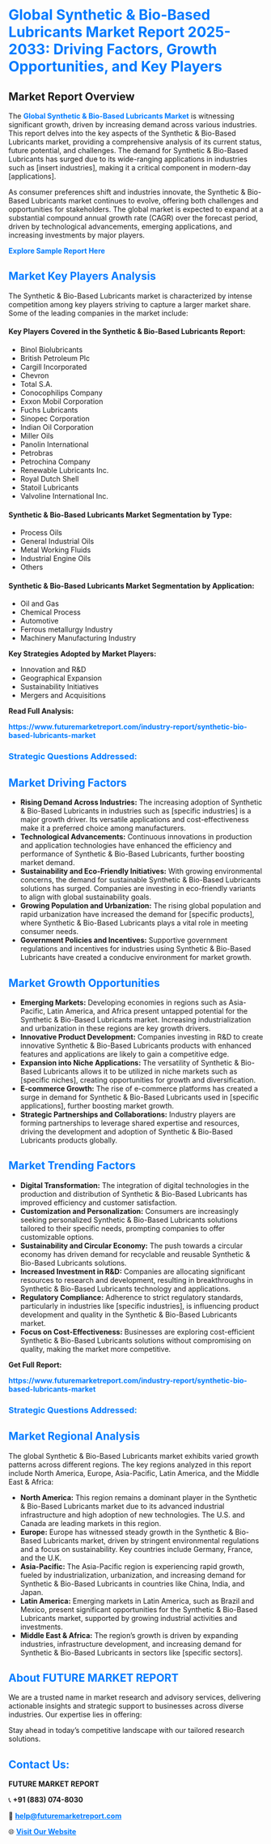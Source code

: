 <h1 style="color: #007BFF;">Global Synthetic & Bio-Based Lubricants Market Report 2025-2033: Driving Factors, Growth Opportunities, and Key Players</h1>

<section id="overview">
<h2>Market Report Overview</h2>
<p>The <a href="https://www.futuremarketreport.com/industry-report/synthetic-bio-based-lubricants-market" style="color: #007BFF; text-decoration: none;"><strong>Global Synthetic & Bio-Based Lubricants Market</strong></a> is witnessing significant growth, driven by increasing demand across various industries. This report delves into the key aspects of the Synthetic & Bio-Based Lubricants market, providing a comprehensive analysis of its current status, future potential, and challenges. The demand for Synthetic & Bio-Based Lubricants has surged due to its wide-ranging applications in industries such as [insert industries], making it a critical component in modern-day [applications].</p>
<p>As consumer preferences shift and industries innovate, the Synthetic & Bio-Based Lubricants market continues to evolve, offering both challenges and opportunities for stakeholders. The global market is expected to expand at a substantial compound annual growth rate (CAGR) over the forecast period, driven by technological advancements, emerging applications, and increasing investments by major players.</p>
</section>

<section id="overview">
<p><a href="https://www.futuremarketreport.com/request-sample/reportId=58374" style="color: #007BFF; text-decoration: none;"><strong>Explore Sample Report Here</strong></a></p>
</section>

<section id="key-players">
<h2 style="color: #007BFF;">Market Key Players Analysis</h2>
<p>The Synthetic & Bio-Based Lubricants market is characterized by intense competition among key players striving to capture a larger market share. Some of the leading companies in the market include:</p>
<h4>Key Players Covered in the Synthetic & Bio-Based Lubricants Report:</h4>
<ul><li>Binol Biolubricants</li><li>British Petroleum Plc</li><li>Cargill Incorporated</li><li>Chevron</li><li>Total S.A.</li><li>Conocophilips Company</li><li>Exxon Mobil Corporation</li><li>Fuchs Lubricants</li><li>Sinopec Corporation</li><li>Indian Oil Corporation</li><li>Miller Oils</li><li>Panolin International</li><li>Petrobras</li><li>Petrochina Company</li><li>Renewable Lubricants Inc.</li><li>Royal Dutch Shell</li><li>Statoil Lubricants</li><li>Valvoline International Inc.</li></ul>
<h4>Synthetic & Bio-Based Lubricants Market Segmentation by Type:</h4>
<ul><li>Process Oils</li><li>General Industrial Oils</li><li>Metal Working Fluids</li><li>Industrial Engine Oils</li><li>Others</li></ul>

<h4>Synthetic & Bio-Based Lubricants Market Segmentation by Application:</h4>
<ul><li>Oil and Gas</li><li>Chemical Process</li><li>Automotive</li><li>Ferrous metallurgy Industry</li><li>Machinery Manufacturing Industry</li></ul>
<p><strong>Key Strategies Adopted by Market Players:</strong></p>
<ul>
<li>Innovation and R&D</li>
<li>Geographical Expansion</li>
<li>Sustainability Initiatives</li>
<li>Mergers and Acquisitions</li>
</ul>
</section>

<section>
<p><strong>Read Full Analysis: </strong></p><a href="https://www.futuremarketreport.com/industry-report/synthetic-bio-based-lubricants-market" style="color: #007BFF; text-decoration: none;"><strong>https://www.futuremarketreport.com/industry-report/synthetic-bio-based-lubricants-market</strong></a>
<h3 style="color: #007BFF;">Strategic Questions Addressed:</h3>
</section>

<section id="driving-factors">
<h2 style="color: #007BFF;">Market Driving Factors</h2>
<ul>
<li><strong>Rising Demand Across Industries:</strong> The increasing adoption of Synthetic & Bio-Based Lubricants in industries such as [specific industries] is a major growth driver. Its versatile applications and cost-effectiveness make it a preferred choice among manufacturers.</li>
<li><strong>Technological Advancements:</strong> Continuous innovations in production and application technologies have enhanced the efficiency and performance of Synthetic & Bio-Based Lubricants, further boosting market demand.</li>
<li><strong>Sustainability and Eco-Friendly Initiatives:</strong> With growing environmental concerns, the demand for sustainable Synthetic & Bio-Based Lubricants solutions has surged. Companies are investing in eco-friendly variants to align with global sustainability goals.</li>
<li><strong>Growing Population and Urbanization:</strong> The rising global population and rapid urbanization have increased the demand for [specific products], where Synthetic & Bio-Based Lubricants plays a vital role in meeting consumer needs.</li>
<li><strong>Government Policies and Incentives:</strong> Supportive government regulations and incentives for industries using Synthetic & Bio-Based Lubricants have created a conducive environment for market growth.</li>
</ul>
</section>

<section id="growth-opportunities">
<h2 style="color: #007BFF;">Market Growth Opportunities</h2>
<ul>
<li><strong>Emerging Markets:</strong> Developing economies in regions such as Asia-Pacific, Latin America, and Africa present untapped potential for the Synthetic & Bio-Based Lubricants market. Increasing industrialization and urbanization in these regions are key growth drivers.</li>
<li><strong>Innovative Product Development:</strong> Companies investing in R&D to create innovative Synthetic & Bio-Based Lubricants products with enhanced features and applications are likely to gain a competitive edge.</li>
<li><strong>Expansion into Niche Applications:</strong> The versatility of Synthetic & Bio-Based Lubricants allows it to be utilized in niche markets such as [specific niches], creating opportunities for growth and diversification.</li>
<li><strong>E-commerce Growth:</strong> The rise of e-commerce platforms has created a surge in demand for Synthetic & Bio-Based Lubricants used in [specific applications], further boosting market growth.</li>
<li><strong>Strategic Partnerships and Collaborations:</strong> Industry players are forming partnerships to leverage shared expertise and resources, driving the development and adoption of Synthetic & Bio-Based Lubricants products globally.</li>
</ul>
</section>

<section id="trending-factors">
<h2 style="color: #007BFF;">Market Trending Factors</h2>
<ul>
<li><strong>Digital Transformation:</strong> The integration of digital technologies in the production and distribution of Synthetic & Bio-Based Lubricants has improved efficiency and customer satisfaction.</li>
<li><strong>Customization and Personalization:</strong> Consumers are increasingly seeking personalized Synthetic & Bio-Based Lubricants solutions tailored to their specific needs, prompting companies to offer customizable options.</li>
<li><strong>Sustainability and Circular Economy:</strong> The push towards a circular economy has driven demand for recyclable and reusable Synthetic & Bio-Based Lubricants solutions.</li>
<li><strong>Increased Investment in R&D:</strong> Companies are allocating significant resources to research and development, resulting in breakthroughs in Synthetic & Bio-Based Lubricants technology and applications.</li>
<li><strong>Regulatory Compliance:</strong> Adherence to strict regulatory standards, particularly in industries like [specific industries], is influencing product development and quality in the Synthetic & Bio-Based Lubricants market.</li>
<li><strong>Focus on Cost-Effectiveness:</strong> Businesses are exploring cost-efficient Synthetic & Bio-Based Lubricants solutions without compromising on quality, making the market more competitive.</li>
</ul>
</section>

<section>
<p><strong>Get Full Report: </strong></p><a href="https://www.futuremarketreport.com/industry-report/synthetic-bio-based-lubricants-market" style="color: #007BFF; text-decoration: none;"><strong>https://www.futuremarketreport.com/industry-report/synthetic-bio-based-lubricants-market</strong></a>
<h3 style="color: #007BFF;">Strategic Questions Addressed:</h3>
</section>


<section id="regional-analysis">
<h2 style="color: #007BFF;">Market Regional Analysis</h2>
<p>The global Synthetic & Bio-Based Lubricants market exhibits varied growth patterns across different regions. The key regions analyzed in this report include North America, Europe, Asia-Pacific, Latin America, and the Middle East & Africa:</p>
<ul>
<li><strong>North America:</strong> This region remains a dominant player in the Synthetic & Bio-Based Lubricants market due to its advanced industrial infrastructure and high adoption of new technologies. The U.S. and Canada are leading markets in this region.</li>
<li><strong>Europe:</strong> Europe has witnessed steady growth in the Synthetic & Bio-Based Lubricants market, driven by stringent environmental regulations and a focus on sustainability. Key countries include Germany, France, and the U.K.</li>
<li><strong>Asia-Pacific:</strong> The Asia-Pacific region is experiencing rapid growth, fueled by industrialization, urbanization, and increasing demand for Synthetic & Bio-Based Lubricants in countries like China, India, and Japan.</li>
<li><strong>Latin America:</strong> Emerging markets in Latin America, such as Brazil and Mexico, present significant opportunities for the Synthetic & Bio-Based Lubricants market, supported by growing industrial activities and investments.</li>
<li><strong>Middle East & Africa:</strong> The region’s growth is driven by expanding industries, infrastructure development, and increasing demand for Synthetic & Bio-Based Lubricants in sectors like [specific sectors].</li>
</ul>
</section>

<footer>
<h2 style="color: #007BFF;">About FUTURE MARKET REPORT</h2>
<p>We are a trusted name in market research and advisory services, delivering actionable insights and strategic support to businesses across diverse industries. Our expertise lies in offering:</p>

<p>Stay ahead in today’s competitive landscape with our tailored research solutions.</p>

<h2 style="color: #007BFF;">Contact Us:</h2>
<p><strong>FUTURE MARKET REPORT</strong></p>
<p>📞 <strong>+91 (883) 074-8030</strong></p>
<p>📧 <strong><a href="mailto:help@futuremarketreport.com" style="color: #007BFF;">help@futuremarketreport.com</a></strong></p>
<p>🌐 <strong><a href="https://www.futuremarketreport.com/" style="color: #007BFF;">Visit Our Website</a></strong></p>
</footer>